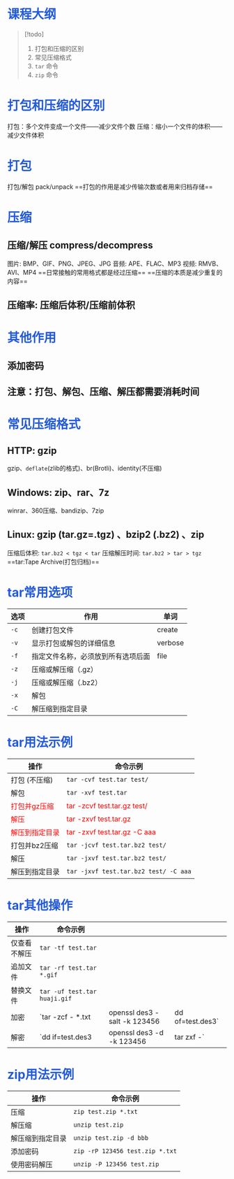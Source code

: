 # <font color="#245bdb">课程大纲</font>


> [!todo]
> 1. 打包和压缩的区别
> 2. 常见压缩格式
> 3. `tar` 命令
> 4. `zip` 命令

# <font color="#245bdb">打包和压缩的区别</font>
打包：多个文件变成一个文件——减少文件个数
压缩：缩小一个文件的体积——减少文件体积
# <font color="#245bdb">打包</font>
打包/解包   pack/unpack
==打包的作用是减少传输次数或者用来归档存储==
# <font color="#245bdb">压缩</font>
## 压缩/解压 compress/decompress
图片: BMP、GIF、PNG、JPEG、JPG
音频: APE、FLAC、MP3
视频: RMVB、AVI、MP4
==日常接触的常用格式都是经过压缩==
==压缩的本质是减少重复的内容==
## 压缩率: 压缩后体积/压缩前体积
# <font color="#245bdb">其他作用</font>
## 添加密码
## 注意：打包、解包、压缩、解压都需要消耗时间
# <font color="#245bdb">常见压缩格式</font>
## HTTP: gzip
gzip、`deflate`(zlib的格式)、br(Brotli)、identity(不压缩)
## Windows: zip、rar、7z
winrar、360压缩、bandizip、7zip
## Linux: gzip (tar.gz=.tgz) 、bzip2 (.bz2) 、zip
压缩后体积: `tar.bz2 < tgz < tar`
压缩解压时间: `tar.bz2 > tar > tgz`
==tar:Tape Archive(打包归档)==
# <font color="#245bdb"> tar常用选项</font>

| 选项   | 作用                | 单词      |
| ---- | ----------------- | ------- |
| `-c` | 创建打包文件            | create  |
| `-v` | 显示打包或解包的详细信息      | verbose |
| `-f` | 指定文件名称，必须放到所有选项后面 | file    |
| `-z` | 压缩或解压缩（.gz）       |         |
| `-j` | 压缩或解压缩（.bz2）      |         |
| `-x` | 解包                |         |
| `-C` | 解压缩到指定目录          |         |
# <font color="#245bdb">tar用法示例</font>

| 操作                                   | 命令示例                                                       |
| ------------------------------------ | ---------------------------------------------------------- |
| 打包 (不压缩)                             | `tar -cvf test.tar test/`                                  |
| 解包                                   | `tar -xvf test.tar`                                        |
| <font color="#ff0000">打包并gz压缩</font> | <font color="#ff0000"> tar -zcvf test.tar.gz test/</font>  |
| <font color="#ff0000">解压</font>      | <font color="#ff0000"> tar -zxvf test.tar.gz</font>        |
| <font color="#ff0000">解压到指定目录</font> | <font color="#ff0000"> tar -zxvf test.tar.gz -C aaa</font> |
| 打包并bz2压缩                             | `tar -jcvf test.tar.bz2 test/`                             |
| 解压                                   | `tar -jxvf test.tar.bz2 test/`                             |
| 解压到指定目录                              | `tar -jxvf test.tar.bz2 test/ -C aaa`                      |
# <font color="#245bdb"> tar其他操作</font>

| 操作     | 命令示例                         |                              |                  |
| ------ | ---------------------------- | ---------------------------- | ---------------- |
| 仅查看不解压 | `tar -tf test.tar`           |                              |                  |
| 追加文件   | `tar -rf test.tar *.gif`     |                              |                  |
| 替换文件   | `tar -uf test.tar huaji.gif` |                              |                  |
| 加密     | `tar -zcf - *.txt            | openssl des3 -salt -k 123456 | dd of=test.des3` |
| 解密     | `dd if=test.des3             | openssl des3 -d -k 123456    | tar zxf -`       |
# <font color="#245bdb">zip用法示例</font>

| 操作       | 命令示例                            |
| -------- | ------------------------------- |
| 压缩       | `zip test.zip *.txt`            |
| 解压缩      | `unzip test.zip`                |
| 解压缩到指定目录 | `unzip test.zip -d bbb`         |
| 添加密码     | `zip -rP 123456 test.zip *.txt` |
| 使用密码解压   | `unzip -P 123456 test.zip`      |
